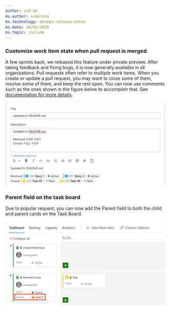 ```yaml
---
author: sid-ah
ms.author: simerzou
ms.technology: devops-release-notes
ms.date: 10/01/2020
ms.topic: include
---
```


### Customize work item state when pull request is merged

A few sprints back, we released this feature under private preview. After taking feedback and fixing bugs, it is now generally available in all organizations. Pull requests often refer to multiple work items. When you create or update a pull request, you may want to close some of them, resolve some of them, and keep the rest open. You can now use comments such as the ones shown in the figure below to accomplish that. See
 <a href="https://docs.microsoft.com/azure/devops/notifications/add-links-to-work-items?view=azure-devops#set-work-item-state-in-pull-request">documentation for more details</a>. 

<img src='../../media/176-boards-1-1.png' width='500' alt="Customize state"> 

### Parent field on the task board

Due to popular request, you can now add the Parent field to both the child and parent cards on the Task Board.

<img src='../../media/176-boards-1-0.png' width='500' alt="parent field task board">
